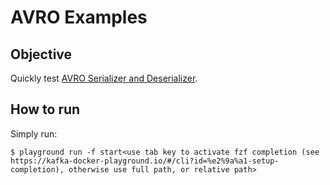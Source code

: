 # AVRO Examples

## Objective

Quickly test [AVRO Serializer and Deserializer](https://docs.confluent.io/platform/current/schema-registry/serdes-develop/serdes-avro.html).


## How to run

Simply run:

```
$ playground run -f start<use tab key to activate fzf completion (see https://kafka-docker-playground.io/#/cli?id=%e2%9a%a1-setup-completion), otherwise use full path, or relative path>
```
